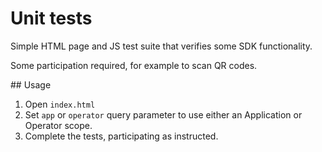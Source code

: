 # Unit tests

Simple HTML page and JS test suite that verifies some SDK functionality.

Some participation required, for example to scan QR codes.


## Usage

1. Open `index.html`
2. Set `app` or `operator` query parameter to use either an Application or
   Operator scope.
3. Complete the tests, participating as instructed.
